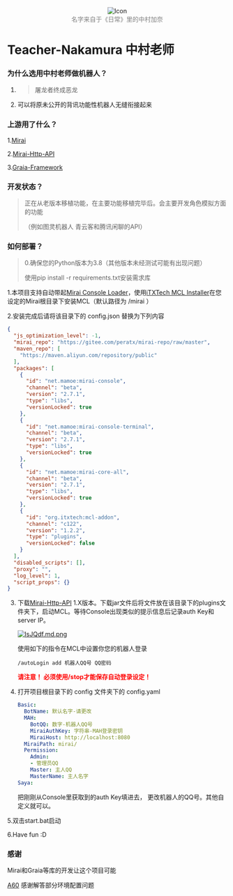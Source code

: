 <div align="center"><img src="https://z3.ax1x.com/2021/11/13/IrhHRH.png" alt="Icon" title="Icon" /><br><center style="color:gray">名字来自于《日常》里的中村加奈</center></div>

# Teacher-Nakamura 中村老师

### 为什么选用中村老师做机器人？

1. > 屠龙者终成恶龙

2. 可以将原未公开的背讯功能性机器人无缝衔接起来

### 上游用了什么？

1.[Mirai](!https://github.com/mamoe/mirai)

2.[Mirai-Http-API](!https://github.com/project-mirai/mirai-api-http)

3.[Graia-Framework](!https://github.com/GraiaProject/Application)

### 开发状态？

> 正在从老版本移植功能，在主要功能移植完毕后。会主要开发角色模拟方面的功能
>
> （例如图灵机器人 青云客和腾讯闲聊的API）

### 如何部署？

> 0.确保您的Python版本为3.8（其他版本未经测试可能有出现问题）
>
> 	使用pip install -r requirements.txt安装需求库

1.本项目支持自动带起<a href="https://github.com/iTXTech/mirai-console-loader">Mirai Console Loader</a>，使用<a href="https://github.com/iTXTech/mcl-installer">iTXTech MCL Installer</a>在您设定的Mirai根目录下安装MCL（默认路径为 /mirai ）

2.安装完成后请将该目录下的 config.json 替换为下列内容 

```json
{
  "js_optimization_level": -1,
  "mirai_repo": "https://gitee.com/peratx/mirai-repo/raw/master",
  "maven_repo": [
    "https://maven.aliyun.com/repository/public"
  ],
  "packages": [
    {
      "id": "net.mamoe:mirai-console",
      "channel": "beta",
      "version": "2.7.1",
      "type": "libs",
      "versionLocked": true
    },
    {
      "id": "net.mamoe:mirai-console-terminal",
      "channel": "beta",
      "version": "2.7.1",
      "type": "libs",
      "versionLocked": true
    },
    {
      "id": "net.mamoe:mirai-core-all",
      "channel": "beta",
      "version": "2.7.1",
      "type": "libs",
      "versionLocked": true
    },
    {
      "id": "org.itxtech:mcl-addon",
      "channel": "c122",
      "version": "1.2.2",
      "type": "plugins",
      "versionLocked": false
    }
  ],
  "disabled_scripts": [],
  "proxy": "",
  "log_level": 1,
  "script_props": {}
}
```

3. 下载<a href="https://github.com/project-mirai/mirai-api-http/releases/tag/v1.12.0">Mirai-Http-API</a> 1.X版本。下载jar文件后将文件放在该目录下的plugins文件夹下，启动MCL。等待Console出现类似的提示信息后记录auth Key和server IP。

   [![IsJQdf.md.png](https://z3.ax1x.com/2021/11/13/IsJQdf.md.png)](https://imgtu.com/i/IsJQdf)

   使用如下的指令在MCL中设置你您的机器人登录

   ```
   /autoLogin add 机器人QQ号 QQ密码
   ```

   <font color=red>__请注意！ 必须使用/stop才能保存自动登录设定！__</font>

4. 打开项目根目录下的 config 文件夹下的 config.yaml

   ```yaml
   Basic:
     BotName: 默认名字-请更改
     MAH:
       BotQQ: 数字-机器人QQ号
       MiraiAuthKey: 字符串-MAH登录密钥
       MiraiHost: http://localhost:8080
     MiraiPath: mirai/
     Permission:
       Admin:
       - 管理员QQ
       Master: 主人QQ
       MasterName: 主人名字
   Saya:
   ```

	把刚刚从Console里获取到的auth Key填进去， 更改机器人的QQ号。其他自定义就可以。

5.双击start.bat启动

6.Have fun :D

### 感谢

Mirai和Graia等库的开发让这个项目可能

<a href="https://github.com/djkcyl">A60</a> 感谢解答部分环境配置问题
